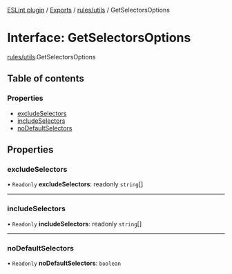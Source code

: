 [ESLint plugin](../index.md) / [Exports](../modules.md) / [rules/utils](../modules/rules_utils.md) / GetSelectorsOptions

# Interface: GetSelectorsOptions

[rules/utils](../modules/rules_utils.md).GetSelectorsOptions

## Table of contents

### Properties

- [excludeSelectors](rules_utils.GetSelectorsOptions.md#excludeselectors)
- [includeSelectors](rules_utils.GetSelectorsOptions.md#includeselectors)
- [noDefaultSelectors](rules_utils.GetSelectorsOptions.md#nodefaultselectors)

## Properties

### excludeSelectors

• `Readonly` **excludeSelectors**: readonly `string`[]

___

### includeSelectors

• `Readonly` **includeSelectors**: readonly `string`[]

___

### noDefaultSelectors

• `Readonly` **noDefaultSelectors**: `boolean`
